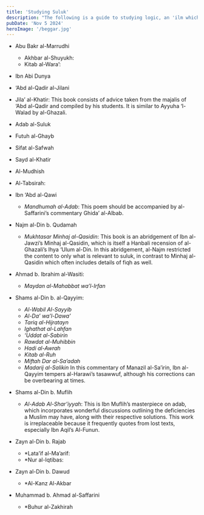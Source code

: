```yaml
---
title: 'Studying Suluk'
description: "The following is a guide to studying logic, an 'ilm which is critical for attaining mastery in other 'ulum. It is is drawn from the suggestions of Sh. Amr Abu Ayyub."
pubDate: 'Nov 5 2024'
heroImage: '/beggar.jpg'
---
```


- Abu Bakr al-Marrudhi
    - Akhbar al-Shuyukh: 
    - Kitab al-Wara’:

- Ibn Abi Dunya

- ‘Abd al-Qadir al-Jilani

- Jila’ al-Khatir: This book consists of advice taken from the majalis of ‘Abd al-Qadir and compiled by his students. It is similar to Ayyuha ‘l-Walad by al-Ghazali. 
- Adab al-Suluk 
- Futuh al-Ghayb
- Sifat al-Safwah
- Sayd al-Khatir 
- Al-Mudhish
- Al-Tabsirah:

- Ibn ‘Abd al-Qawi

    - *Mandhumah al-Adab*: This poem should be accompanied by al-Saffarini’s commentary Ghida’ al-Albab.
    
- Najm al-Din b. Qudamah

    - *Mukhtasar Minhaj al-Qasidin*: This book is an abridgement of Ibn al-Jawzi’s Minhaj al-Qasidin, which is itself a Hanbali recension of al-Ghazali’s Ihya ‘Ulum al-Din. In this abridgement, al-Najm restricted the content to only what is relevant to suluk, in contrast to Minhaj al-Qasidin which often includes details of fiqh as well.

- Ahmad b. Ibrahim al-Wasiti:

    - *Maydan al-Mahabbat wa’l-Irfan*

- Shams al-Din b. al-Qayyim:
    - *Al-Wabil Al-Sayyib*
    - *Al-Da’ wa’l-Dawa’*
    - *Tariq al-Hijratayn*
    - *Ighathat al-Lahfan*
    - *‘Uddat al-Sabirin*
    - *Rawdat al-Muhibbin*
    - *Hadi al-Awrah*
    - *Kitab al-Ruh*
    - *Miftah Dar al-Sa’adah*
    - *Madarij al-Salikin* In this commentary of Manazil al-Sa’irin, Ibn al-Qayyim tempers al-Harawi’s tasawwuf, although his corrections can be overbearing at times. 

- Shams al-Din b. Muflih

    - *Al-Adab Al-Shar’iyyah*: This is Ibn Muflih’s masterpiece on adab, which incorporates wonderful discussions outlining the deficiencies a Muslim may have, along with their respective solutions. This work is irreplaceable because it frequently quotes from lost texts, especially Ibn Aqil’s Al-Funun.

- Zayn al-Din b. Rajab

    - *Lata’if al-Ma’arif:
    - *Nur al-Iqtibas:

- Zayn al-Din b. Dawud

    - *Al-Kanz Al-Akbar

- Muhammad b. Ahmad al-Saffarini

    - *Buhur al-Zakhirah
